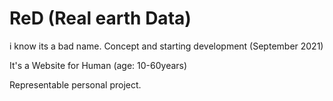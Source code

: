 # ReD (Real earth Data)

i know its a bad name.
Concept and starting development (September 2021) 

It's a Website for Human (age: 10-60years)

Representable personal project.
